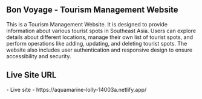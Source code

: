 <h2> Bon Voyage - Tourism Management Website</h2> 
<p>This is a Tourism Management Website. It is designed to provide information about various tourist spots in Southeast Asia. Users can explore details about different locations, manage their own list of tourist spots, and perform operations like adding, updating, and deleting tourist spots. The website also includes user authentication and responsive design to ensure accessibility and security.</p>
 
<h2>Live Site URL</h2>
- Live site - https://aquamarine-lolly-14003a.netlify.app/  
 
